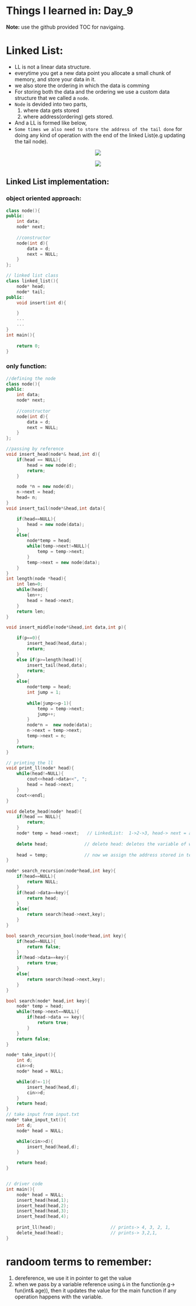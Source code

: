 # Things I learned in: Day_9
**Note:** use the github provided TOC for navigaing.

# Linked List:
- LL is not a linear data structure.
- everytime you get a new data point you allocate a small chunk of memory, and store your data in it.
- we also store the ordering in which the data is comming
- For storing both the data and the ordering we use a custom data structure that we called a `node`.
- `Node` is devided into two parts,
    1. where data gets stored
    2. where address(ordering) gets stored.
- And a LL is formed like below, 
- `Some times we also need to store the address of the tail done` for doing any kind of operation with the end of the linked List(e.g updating the tail node).

<p align="center">
    <img src="../imgs/ll1.png">
</p>

<p align="center">
    <img src="../imgs/ll2.png">
</p>

## Linked List implementation:
### object oriented approach:
```cpp
class node(){
public:
    int data;
    node* next;
 
    //constructor
    node(int d){
        data = d;
        next = NULL;
    }
};

// linked list class
class linked_list(){
    node* head;
    node* tail;
public:
    void insert(int d){

    }
    ...
    ...
}
int main(){
    
    return 0;
}
```
### only function:
```cpp
//defining the node
class node(){
public:
    int data;
    node* next;
 
    //constructor
    node(int d){
        data = d;
        next = NULL;
    }
};

//passing by reference
void insert_head(node*& head,int d){
    if(head == NULL){
        head = new node(d);
        return;
    }

    node *n = new node(d);
    n->next = head;
    head= n;
}
void insert_tail(node*&head,int data){

    if(head==NULL){
        head = new node(data);
    }
    else{
        node*temp = head;
        while(temp->next!=NULL){
            temp = temp->next;
        }
        temp->next = new node(data);
    }
}
int length(node *head){
    int len=0;
    while(head){
        len++;
        head = head->next;
    }
    return len;
}

void insert_middle(node*&head,int data,int p){

    if(p==0){
        insert_head(head,data);
        return;
    }
    else if(p>=length(head)){
        insert_tail(head,data);
        return;
    }
    else{
        node*temp = head;
        int jump = 1;
        
        while(jump<=p-1){
            temp = temp->next;
            jump++;
        }
        node*n =  new node(data);
        n->next = temp->next;
        temp->next = n;
    }
    return;
}

// printing the ll
void print_ll(node* head){
    while(head!=NULL){
        cout<<head->data<<", ";
        head = head->next;
    }
    cout<<endl;
}

void delete_head(node* head){
    if(head == NULL){
        return;
    }
    node* temp = head->next;   // LinkedList:  1->2->3, head-> next = address of 2, and we are assigning it to a temporary variable temp 
    
    delete head;              // delete head: deletes the variable of whose address is stored in head, and here head stores the address of 1. The actual head variable doesn't get deleted.
    
    head = temp;              // now we assign the address stored in temp to head, and temp gets removed from the function call as it was a static allocation.
}

node* search_recursion(node*head,int key){
    if(head==NULL){
        return NULL;
    }
    if(head->data==key){
        return head;
    }
    else{
        return search(head->next,key);
    }
}

bool search_recursion_bool(node*head,int key){
    if(head==NULL){
        return false;
    }
    if(head->data==key){
        return true;
    }
    else{
        return search(head->next,key);
    }
}

bool search(node* head,int key){
    node* temp = head;
    while(temp->next==NULL){
        if(head->data == key){
            return true;
        }
    }
    return false;
} 

node* take_input(){
    int d;
    cin>>d;
    node* head = NULL;

    while(d!=-1){
        insert_head(head,d);
        cin>>d;
    }
    return head;
}
// take input from input.txt
node* take_input_txt(){
    int d;
    node* head = NULL;

    while(cin>>d){
        insert_head(head,d);
    }

    return head;
}


// driver code
int main(){
    node* head = NULL;
    insert_head(head,1);
    insert_head(head,2);
    insert_head(head,3);
    insert_head(head,4);
    
    print_ll(head);                     // prints-> 4, 3, 2, 1,
    delete_head(head);                  // prints-> 3,2,1,
}
```









 




























# randoom terms to remember:
1. dereference, we use it in pointer to get the value
2. when we pass by a variable reference using `&` in the function(e.g-> fun(int& age)), then it updates the value for the main function if any operation happens with the variable.  
